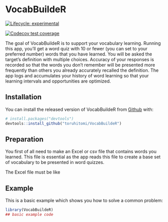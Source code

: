 
<!-- README.md is generated from README.Rmd. Please edit that file -->

# VocabBuildeR

<!-- badges: start -->

[![Lifecycle:
experimental](https://img.shields.io/badge/lifecycle-experimental-orange.svg)](https://lifecycle.r-lib.org/articles/stages.html#experimental)

[![Codecov test
coverage](https://codecov.io/gh/toruhitomi/VocabBuildeR/branch/master/graph/badge.svg)](https://codecov.io/gh/toruhitomi/VocabBuildeR?branch=master)

<!-- badges: end -->

The goal of VocabBuildeR is to support your vocabulary learning. Running
this app, you’ll get a word quiz with 10 or fewer (you can set to your
preferred number) words that you have learned. You will be asked the
target’s definition with multiple choices. Accuracy of your responses is
recorded so that the words you don’t remember will be presented more
frequently than others you already accurately recalled the definition.
The app logs and accumulates your history of word learning so that your
learning intervals and opportunities are optimized.

## Installation

You can install the released version of VocabBuildeR from
[Github](https://github.com/toruhitomi/VocabBuildeR) with:

``` r
# install.packages("devtools")
devtools::install_github("toruhitomi/VocabBuildeR")
```

## Preparation

You first of all need to make an Excel or csv file that contains words
you learned. This file is essential as the app reads this file to create
a base set of vocabulary to be presented in word quizzes.

The Excel file must be like

## Example

This is a basic example which shows you how to solve a common problem:

``` r
library(VocabBuildeR)
## basic example code
```
